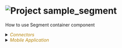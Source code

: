 
# ![](https://github.com/convertigo/convertigo/blob/develop/engine/src/com/twinsoft/convertigo/beans/core/images/project_color_16x16.png?raw=true "Project") sample_segment

How to use Segment container component

<details><summary><span style="color:DarkGoldenRod"><i>Connectors</i></span></summary><blockquote><p>


## ![](https://github.com/convertigo/convertigo/blob/develop/engine/src/com/twinsoft/convertigo/beans/connectors/images/sqlconnector_color_16x16.png?raw=true "SqlConnector") void

void connector, replace or don't use it

<details><summary><span style="color:DarkGoldenRod"><i>Transactions</i></span></summary><blockquote><p>


### ![](https://github.com/convertigo/convertigo/blob/develop/engine/src/com/twinsoft/convertigo/beans/transactions/images/sqltransaction_color_16x16.png?raw=true "SqlTransaction") void

does nothing
</p></blockquote></details>
</p></blockquote></details>

<details><summary><span style="color:DarkGoldenRod"><i>Mobile Application</i></span></summary><blockquote><p>


## ![](https://github.com/convertigo/convertigo/blob/develop/engine/src/com/twinsoft/convertigo/beans/core/images/mobileapplication_color_16x16.png?raw=true "MobileApplication") Application

Segment container and segment buttons usage

<details><summary><span style="color:DarkGoldenRod"><i>Pages</i></span></summary><blockquote><p>


### ![](https://github.com/convertigo/convertigo/blob/develop/engine/src/com/twinsoft/convertigo/beans/ngx/components/images/pagecomponent_color_16x16.png?raw=true "PageComponent") Page

<ul>
<li>In the <b>pageDidEnter</b> event, a local variable '<b>option</b>' is set with value 1.</li>
<li>In the page Header, a <b>Segment container</b> bound to the local variable 'option' is added.</li>
<li>2 <b>Segment buttons</b> are added with <b>value</b> property set respectively to 1 and 2.</li>
<li>In the page Content, a <b>Switch Directive</b> is set with 2 <b>SwitchCase</b> whose <b>Directive expression</b> properties are set respectively to 1 and 2 (same as Segment buttons)</li>
<li>All the different page content is added to the different SwitchCase</li>
<li>By clicking the Segment buttons, it will switch between the different SwitchCase components.</li>
</ul>
<table>
<tr>
<td><img src="doc/segment1.png" /></td>
<td><img src="doc/segment2.png" /></td>
</tr>
</table>
</p></blockquote></details>
</p></blockquote></details>
